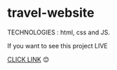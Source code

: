 # travel-website

TECHNOLOGIES : html, css and JS.

If you want to see this project LIVE 

<a href="https://patrycjazadrozna.github.io/travel-website/">CLICK LINK</a>  😊


